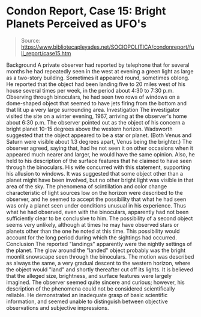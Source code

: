 # Condon Report, Case 15: Bright Planets Perceived as UFO's

> Source: https://www.bibliotecapleyades.net/SOCIOPOLITICA/condonreport/full_report/case15.htm

Background
A private observer had reported by telephone that for several months he had repeatedly seen in the west at evening a green light as large as a two-story building. Sometimes it appeared round, sometimes oblong. He reported that the object had been landing five to 20 miles west of his house several times per week, in the period about 4:30 to 7:30 p.m. Observing through binoculars, he had seen two rows of windows on a dome-shaped object that seemed to have jets firing from the bottom and that lit up a very large surrounding area.
Investigation
The investigator visited the site on a winter evening, 1967, arriving at the observer's home about 6:30 p.m. The observer pointed out as the object of his concern a bright planet 10-15 degrees above the western horizon. Wadsworth suggested that the object appeared to be a star or planet. (Both Venus and Saturn were visible about 1.3 degrees apart, Venus being the brighter.) The observer agreed, saying that, had he not seen it on other occasions when it appeared much nearer and larger, he would have the same opinion. Also, he held to his description of the surface features that he claimed to have seen through the binoculars. His wife concurred with this statement, supporting his allusion to windows. It was suggested that some object other than a planet might have been involved, but no other bright light was visible in that area of the sky.
The phenomena of scintillation and color change characteristic of light sources low on the horizon were described to the observer, and he seemed to accept the possibility that what he had seen was only a planet
seen under conditions unusual in his experience. Thus what he had observed, even with the binoculars, apparently had not been sufficiently clear to be conclusive to him. The possibility of a second object seems very unlikely, although at times he may have observed stars or planets other than the one he noted at this time. This possibility would account for the long period during which the sightings had occurred.
Conclusion
The reported "landings" apparently were the nightly settings of the planet. The glow around the "landed" object probably was the bright moonlit snowscape seen through the binoculars. The motion was described as always the same, a very gradual descent to the western horizon, where the object would "land" and shortly thereafter cut off its lights. It is believed that the alleged size, brightness, and surface features were largely imagined.
The observer seemed quite sincere and curious; however, his description of the phenomena could not be considered scientifically reliable. He demonstrated an inadequate grasp of basic scientific information, and seemed unable to distinguish between objective observations and subjective impressions.
